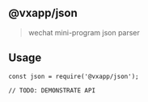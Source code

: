 ## @vxapp/json

> wechat mini-program json parser

## Usage

```
const json = require('@vxapp/json');

// TODO: DEMONSTRATE API
```
